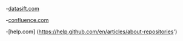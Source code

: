 -[datasift.com](https://datasift.github.io/gitflow/IntroducingGitFlow.html) 

-[confluence.com](https://confluence.atlassian.com/bitbucketserver/basic-git-commands-776639767.html)

-[help.com] (https://help.github.com/en/articles/about-repositories')